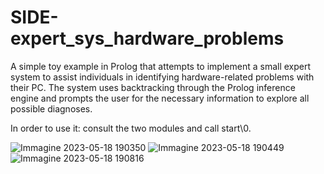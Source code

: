 # SIDE-expert_sys_hardware_problems
A simple toy example in Prolog that attempts to implement a small expert system to assist individuals in identifying hardware-related problems with their PC.
The system uses backtracking through the Prolog inference engine and prompts the user for the necessary information to explore all possible diagnoses.

In order to use it: consult the two modules and call start\0.

![Immagine 2023-05-18 190350](https://github.com/GianFederico/SIDE-expert_sys_hardware_problems/assets/48125720/fdadbd9d-8ff6-420a-9d43-adbd2f376d21)
![Immagine 2023-05-18 190449](https://github.com/GianFederico/SIDE-expert_sys_hardware_problems/assets/48125720/80d1bf1f-cd6f-45e8-9fb8-cb4201863359)
![Immagine 2023-05-18 190816](https://github.com/GianFederico/SIDE-expert_sys_hardware_problems/assets/48125720/6a878ce3-c610-42fb-b14e-8cf3685dff8b)
